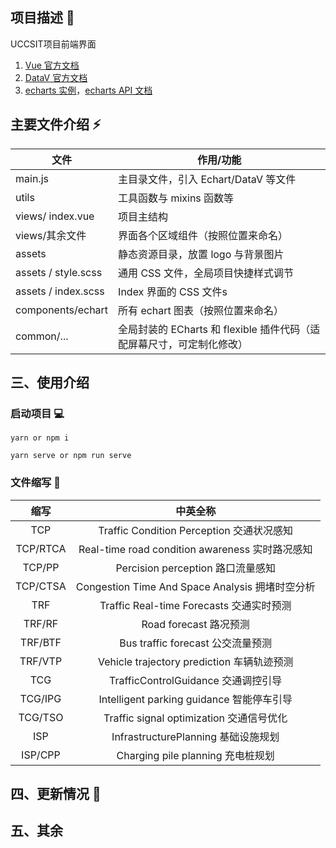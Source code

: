 ## 项目描述 :rocket:

UCCSIT项目前端界面


1.  [Vue 官方文档](https://cn.vuejs.org/v2/guide/instance.html)
2.  [DataV 官方文档](http://datav.jiaminghi.com/guide/)
3.  [echarts 实例](https://echarts.apache.org/examples/zh/index.html)，[echarts API 文档](https://echarts.apache.org/zh/api.html#echarts)


## 主要文件介绍  :zap:

| 文件                | 作用/功能                                                              |
| ------------------- | --------------------------------------------------------------------- |
| main.js             | 主目录文件，引入 Echart/DataV 等文件                                    |
| utils               | 工具函数与 mixins 函数等                                                |
| views/ index.vue    | 项目主结构                                                             |
| views/其余文件       | 界面各个区域组件（按照位置来命名）                                       |
| assets              | 静态资源目录，放置 logo 与背景图片                                       |
| assets / style.scss | 通用 CSS 文件，全局项目快捷样式调节                                      |
| assets / index.scss | Index 界面的 CSS 文件s                                                 |
| components/echart   | 所有 echart 图表（按照位置来命名）                                      |
| common/...          | 全局封装的 ECharts 和 flexible 插件代码（适配屏幕尺寸，可定制化修改）     |

## 三、使用介绍

### 启动项目 :computer:

```
yarn or npm i
```

```
yarn serve or npm run serve
```

### 文件缩写 :floppy_disk:
| 缩写              | 中英全称                                                         |
| :-----------------: | :-------------------------------------------------------------------: |
| TCP          | Traffic Condition Perception 交通状况感知 |
| TCP/RTCA | Real-time road condition awareness 实时路况感知 |
| TCP/PP | Percision perception 路口流量感知 |
| TCP/CTSA | Congestion Time And Space Analysis 拥堵时空分析 |
| TRF           | Traffic Real-time Forecasts 交通实时预测 |
| TRF/RF | Road forecast 路况预测 |
| TRF/BTF | Bus traffic forecast 公交流量预测 |
| TRF/VTP | Vehicle trajectory prediction 车辆轨迹预测 |
| TCG  |    TrafficControlGuidance 交通调控引导    |
| TCG/IPG | Intelligent parking guidance 智能停车引导 |
| TCG/TSO | Traffic signal optimization 交通信号优化 |
| ISP  |   InfrastructurePlanning  基础设施规划    |
| ISP/CPP | Charging pile planning 充电桩规划 |

## 四、更新情况 :memo:



## 五、其余
